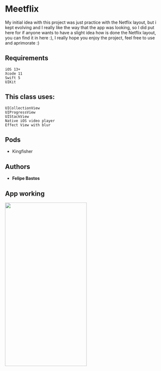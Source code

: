 # Meetflix

My initial idea with this project was just practice with the Netflix layout, but i kept evolving and I really like the way that the app was looking, so I did put here for if anyone wants to have a slight idea how is done the Netflix layout, you can find it in here :), I really hope you enjoy the project, feel free to use and aprimorate :)

## Requirements

```
iOS 13+
Xcode 11
Swift 5
UIKit
```

## This class uses:

```
UICollectionView
UIProgressView
UIStackView
Native iOS video player
Effect View with blur
```

## Pods

* Kingfisher

## Authors

* **Felipe Bastos** 

## App working
<img align="left" width="270" height="540" src="https://github.com/FelipeABastos/Meetflix/blob/master/MeetFlixOriginal.gif"> 


